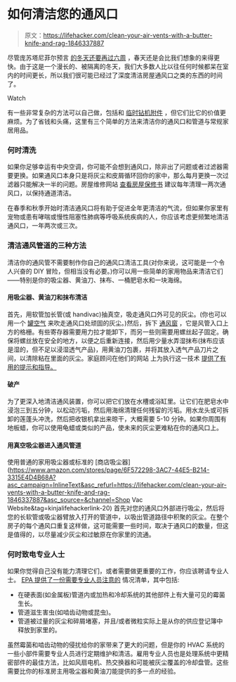 # 如何清洁您的通风口

> 原文：<https://lifehacker.com/clean-your-air-vents-with-a-butter-knife-and-rag-1846337887>

尽管庞苏塔尼菲尔预言 [的冬天还要再过六周](https://www.groundhog.org/) ，春天还是会比我们想象的来得更快。由于这是一个漫长的、被隔离的冬天，我们大多数人比以往任何时候都呆在室内的时间更长，所以我们很可能已经过了深度清洁房屋通风口之类的东西的时间了。

Watch

有一些非常复杂的方法可以自己做，包括和 [临时钻机附件](https://www.youtube.com/watch?v=Wu5Vemir_h4) ，但它们比它的价值更麻烦。为了省钱和头痛，这里有三个简单的方法来清洁你的通风口和管道与常规家居用品。

### 何时清洗

如果你足够幸运有中央空调，你可能不会想到通风口，除非出了问题或者过滤器需要更换。如果通风口本身只是将灰尘和皮屑循环回你的家中，那么每月更换一次过滤器只能解决一半的问题。房屋维修网站 [查看房屋保修书](https://blog.reviewhomewarranties.com/how-to-clean-homes-air-ducts/) 建议每年清理一两次通风口，以保持通道清洁。

在春季和秋季开始时清洁通风口将有助于促进全年更清洁的气流，但如果你家里有宠物或患有哮喘或慢性阻塞性肺病等呼吸系统疾病的人，你应该考虑更频繁地清洁通风口，一年两次或三次。

### 清洁通风管道的三种方法

清洁你的通风管不需要制作你自己的通风口清洁工具(对你来说，这可能是一个令人兴奋的 DIY 冒险，但相当没有必要。)你可以用一些简单的家用物品来清洁它们——特别是你的吸尘器、黄油刀、抹布、一桶肥皂水和一块海绵。

#### 用吸尘器、黄油刀和抹布清洁

首先，用软管加长管(或 handivac)抽真空，吸走通风口外可见的灰尘。(你也可以用一个 [罐空气](https://www.staples.com/Dust-Off-Duster-3-5oz-Single/product_633699?ci_src=17588969&ci_sku=633699&KPID=633699&cid=PS:GS:SBD:PLA:Paper&gclid=Cj0KCQiA7NKBBhDBARIsAHbXCB4Cv43Gg1XaFJNxrA8sv8uH9ngItgdVxwWkVB58Ws-wZqyQwhVlUTgaAkgqEALw_wcB) 来吹走通风口处顽固的灰尘。)然后，拆下 [通风窗](https://www.google.com/search?q=vent+register&source=lnms&tbm=isch&sa=X&ved=2ahUKEwjVgsTC0YDvAhVPTt8KHTxGAzoQ_AUoAnoECAUQBA&biw=1240&bih=740#imgrc=FLgym8GGRrqgHM) ，它是风管入口上方的格栅。有些寄存器需要用力拉才能卸下，而另一些则需要用螺丝起子固定。确保将螺丝放在安全的地方，以便之后重新连接，然后用少量水弄湿抹布(抹布应该是湿的，但不足以浸湿透气产品)，用黄油刀包裹，并将其放入透气产品刀片之间，以清除粘在里面的灰尘。家庭顾问在他们的网站 上为执行这一技术 [提供了有用的提示和指导。](https://www.homeadvisor.com/r/vent-and-duct-cleaning/)

#### 破产

为了更深入地清洁通风装置，你可以把它们放在水槽或浴缸里。让它们在肥皂水中浸泡三到五分钟，以松动污垢，然后用海绵清理任何残留的污垢。用水龙头或可拆卸的莲蓬头冲洗，然后把收银机拿出来晾干，大概需要 5-10 分钟。如果你周围有地板蜡，你可以使用龟蜡或类似的产品，使未来的灰尘更难粘在你的通风口上。

#### 用真空吸尘器进入通风管道

使用普通的家用吸尘器或标准的 [商店吸尘器](https://www.amazon.com/stores/page/6F572298-3AC7-44E5-B214-3315E4D4B68A?asc_campaign=InlineText&asc_refurl=https://lifehacker.com/clean-your-air-vents-with-a-butter-knife-and-rag-1846337887&asc_source=&channel=Shop Vac Website&tag=kinjalifehackerlink-20) 首先对您的通风口外部进行吸尘，然后将您的长软管或吸尘器臂放入打开的管道中，以吸出管道路径中积聚的灰尘。在整个房子的每个通风口重复这样做，这可能需要一些时间，取决于通风口的数量，但这是值得的，以尽量减少灰尘和过敏原在你家里的流通。

### 何时致电专业人士

如果你觉得自己没有能力清理它们，或者需要做更重要的工作，你应该聘请专业人士。 [EPA 提供了一份需要专业人员注意的](https://www.epa.gov/indoor-air-quality-iaq/should-you-have-air-ducts-your-home-cleaned#:~:text=the%20living%20space.-,It%20is%20important%20to%20keep%20in%20mind%20that%20dirty%20air,that%20are%20present%20in%20homes.&text=Some%20research%20also%20suggests%20that,of%20heating%20and%20cooling%20systems.) 情况清单，其中包括:

*   在硬表面(如金属板)管道内或加热和冷却系统的其他部件上有大量可见的霉菌生长。
*   管道滋生害虫(如啮齿动物或昆虫)。
*   管道被过量的灰尘和碎屑堵塞，并且/或者微粒实际上是从你的供应登记簿中释放到家里的。

虽然霉菌和啮齿动物的侵扰给你的家带来了更大的问题，但是你的 HVAC 系统的一些小部件需要专业人员进行定期维护和清洁。雇用专业人员也是处理系统中更精密部件的最佳方法，比如风扇电机、热交换器和可能被灰尘覆盖的冷却盘管。这些需要比你的标准房主用吸尘器和黄油刀能提供的多一点的经验。